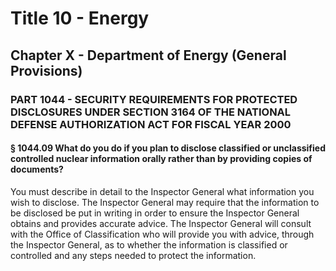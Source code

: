 
# Title 10 - Energy
## Chapter X - Department of Energy (General Provisions)
### PART 1044 - SECURITY REQUIREMENTS FOR PROTECTED DISCLOSURES UNDER SECTION 3164 OF THE NATIONAL DEFENSE AUTHORIZATION ACT FOR FISCAL YEAR 2000
#### § 1044.09 What do you do if you plan to disclose classified or unclassified controlled nuclear information orally rather than by providing copies of documents?

You must describe in detail to the Inspector General what information you wish to disclose. The Inspector General may require that the information to be disclosed be put in writing in order to ensure the Inspector General obtains and provides accurate advice. The Inspector General will consult with the Office of Classification who will provide you with advice, through the Inspector General, as to whether the information is classified or controlled and any steps needed to protect the information.
